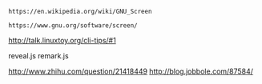 ```
https://en.wikipedia.org/wiki/GNU_Screen
```
```
https://www.gnu.org/software/screen/
```

http://talk.linuxtoy.org/cli-tips/#1

reveal.js
remark.js

http://www.zhihu.com/question/21418449
http://blog.jobbole.com/87584/
